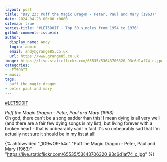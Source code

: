 ```yaml
---
layout: post
title: "Day 23: Puff the Magic Dragon - Peter, Paul and Mary (1963)"
date: 2024-04-23 00:00 +0000
sitemap: true
series-title: '#LET5D0IT - Top 50 singles from 1954 to 1976'
github-comments-issueid:
author:
  display_name: Andy
  login: admin
  email: andy@grange85.co.uk
  url: https://www.grange85.co.uk
image: https://live.staticflickr.com/65535/53643706320_93c6d1af74_c.jpg
categories:
- LET5D0IT
- music
tags:
- puff the magic dragon
- peter paul and mary
---
```

[#LET5D0IT](https://bsky.app/profile/let5d0it.bsky.social)

_Puff the Magic Dragon - Peter, Paul and Mary (1963)_  
Oh god, there can't be a song sadder than this! I mean dying is all very well (and there are a fair few dying songs in my list), but living forever with a broken heart - that is unbearably sad! In fact it's so unbearably sad that I'm actually not sure it should be in my list at all!

{% ahfowvideo "_1G9wO9-54c" "Puff the Magic Dragon - Peter, Paul and Mary (1963)" "https://live.staticflickr.com/65535/53643706320_93c6d1af74_c.jpg" %}
